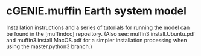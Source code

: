 # cGENIE.muffin Earth system model

Installation instructions and a series of tutorials for running the model can be found in the [muffindoc] repository. (Also see: muffin3.install.Ubuntu.pdf and muffin3.install.MacOS.pdf for a simpler installation processing when using the master.python3 branch.)

